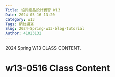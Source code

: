 ```yaml
---
Title: 協同產品設計實習 W13
Date: 2024-05-16 13:20
Category: w13
Tags: 網誌編寫
Slug: 2024-Spring-w13-blog-tutorial
Author: 41023132
---
```


2024 Spring W13 CLASS CONTENT.

<!-- PELICAN_END_SUMMARY -->

# w13-0516 Class Content